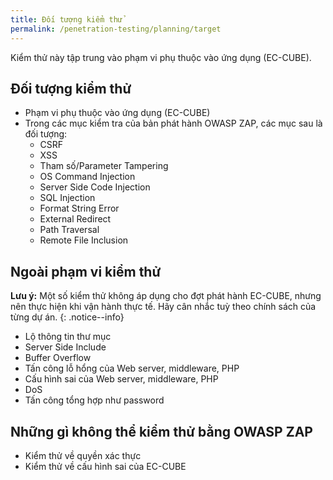 ```yaml
---
title: Đối tượng kiểm thử
permalink: /penetration-testing/planning/target
---
```

Kiểm thử này tập trung vào phạm vi phụ thuộc vào ứng dụng (EC-CUBE).

## Đối tượng kiểm thử

- Phạm vi phụ thuộc vào ứng dụng (EC-CUBE)
- Trong các mục kiểm tra của bản phát hành OWASP ZAP, các mục sau là đối tượng:
  - CSRF
  - XSS
  - Tham số/Parameter Tampering
  - OS Command Injection
  - Server Side Code Injection
  - SQL Injection
  - Format String Error
  - External Redirect
  - Path Traversal
  - Remote File Inclusion

## Ngoài phạm vi kiểm thử

**Lưu ý:** Một số kiểm thử không áp dụng cho đợt phát hành EC-CUBE, nhưng nên thực hiện khi vận hành thực tế. Hãy cân nhắc tuỳ theo chính sách của từng dự án.
{: .notice--info}

- Lộ thông tin thư mục
- Server Side Include
- Buffer Overflow
- Tấn công lỗ hổng của Web server, middleware, PHP
- Cấu hình sai của Web server, middleware, PHP
- DoS
- Tấn công tổng hợp như password

## Những gì không thể kiểm thử bằng OWASP ZAP

- Kiểm thử về quyền xác thực
- Kiểm thử về cấu hình sai của EC-CUBE


